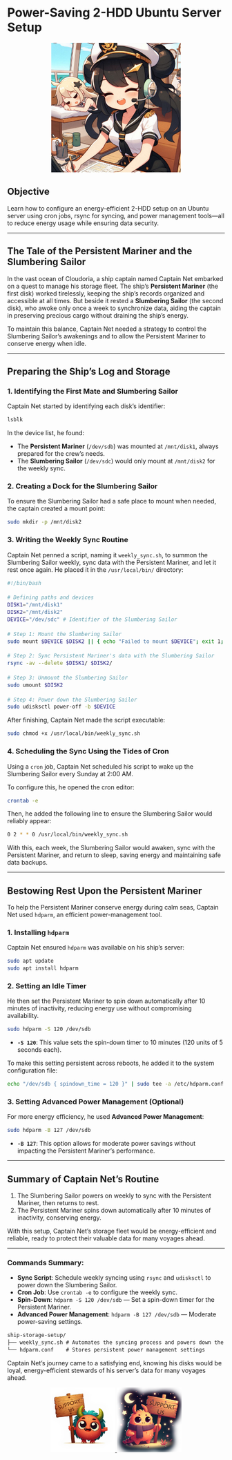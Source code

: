 # Power-Saving 2-HDD Ubuntu Server Setup

<div style="text-align:center;">
  <img src="https://github.com/Vitrua/images/blob/main/workflows/2bays.jpg?raw=true" alt="2bays" width="300" height="300">
</div>

## Objective
Learn how to configure an energy-efficient 2-HDD setup on an Ubuntu server using cron jobs, rsync for syncing, and power management tools—all to reduce energy usage while ensuring data security.

---

## The Tale of the Persistent Mariner and the Slumbering Sailor

In the vast ocean of Cloudoria, a ship captain named Captain Net embarked on a quest to manage his storage fleet. The ship’s **Persistent Mariner** (the first disk) worked tirelessly, keeping the ship’s records organized and accessible at all times. But beside it rested a **Slumbering Sailor** (the second disk), who awoke only once a week to synchronize data, aiding the captain in preserving precious cargo without draining the ship’s energy.

To maintain this balance, Captain Net needed a strategy to control the Slumbering Sailor’s awakenings and to allow the Persistent Mariner to conserve energy when idle.

---

## Preparing the Ship’s Log and Storage

### 1. **Identifying the First Mate and Slumbering Sailor**

Captain Net started by identifying each disk’s identifier:

```bash
lsblk
```

In the device list, he found:
- The **Persistent Mariner** (`/dev/sdb`) was mounted at `/mnt/disk1`, always prepared for the crew’s needs.
- The **Slumbering Sailor** (`/dev/sdc`) would only mount at `/mnt/disk2` for the weekly sync.

### 2. **Creating a Dock for the Slumbering Sailor**

To ensure the Slumbering Sailor had a safe place to mount when needed, the captain created a mount point:

```bash
sudo mkdir -p /mnt/disk2
```

### 3. **Writing the Weekly Sync Routine**

Captain Net penned a script, naming it `weekly_sync.sh`, to summon the Slumbering Sailor weekly, sync data with the Persistent Mariner, and let it rest once again. He placed it in the `/usr/local/bin/` directory:

```bash
#!/bin/bash

# Defining paths and devices
DISK1="/mnt/disk1"
DISK2="/mnt/disk2"
DEVICE="/dev/sdc" # Identifier of the Slumbering Sailor

# Step 1: Mount the Slumbering Sailor
sudo mount $DEVICE $DISK2 || { echo "Failed to mount $DEVICE"; exit 1; }

# Step 2: Sync Persistent Mariner's data with the Slumbering Sailor
rsync -av --delete $DISK1/ $DISK2/

# Step 3: Unmount the Slumbering Sailor
sudo umount $DISK2

# Step 4: Power down the Slumbering Sailor
sudo udisksctl power-off -b $DEVICE
```

After finishing, Captain Net made the script executable:

```bash
sudo chmod +x /usr/local/bin/weekly_sync.sh
```

### 4. **Scheduling the Sync Using the Tides of Cron**

Using a `cron` job, Captain Net scheduled his script to wake up the Slumbering Sailor every Sunday at 2:00 AM.

To configure this, he opened the cron editor:

```bash
crontab -e
```

Then, he added the following line to ensure the Slumbering Sailor would reliably appear:

```bash
0 2 * * 0 /usr/local/bin/weekly_sync.sh
```

With this, each week, the Slumbering Sailor would awaken, sync with the Persistent Mariner, and return to sleep, saving energy and maintaining safe data backups.

---

## Bestowing Rest Upon the Persistent Mariner

To help the Persistent Mariner conserve energy during calm seas, Captain Net used `hdparm`, an efficient power-management tool.

### 1. **Installing `hdparm`**

Captain Net ensured `hdparm` was available on his ship’s server:

```bash
sudo apt update
sudo apt install hdparm
```

### 2. **Setting an Idle Timer**

He then set the Persistent Mariner to spin down automatically after 10 minutes of inactivity, reducing energy use without compromising availability.

```bash
sudo hdparm -S 120 /dev/sdb
```

- **`-S 120`**: This value sets the spin-down timer to 10 minutes (120 units of 5 seconds each).

To make this setting persistent across reboots, he added it to the system configuration file:

```bash
echo "/dev/sdb { spindown_time = 120 }" | sudo tee -a /etc/hdparm.conf
```

### 3. **Setting Advanced Power Management (Optional)**

For more energy efficiency, he used **Advanced Power Management**:

```bash
sudo hdparm -B 127 /dev/sdb
```

- **`-B 127`**: This option allows for moderate power savings without impacting the Persistent Mariner’s performance.

---

## Summary of Captain Net’s Routine

1. The Slumbering Sailor powers on weekly to sync with the Persistent Mariner, then returns to rest.
2. The Persistent Mariner spins down automatically after 10 minutes of inactivity, conserving energy.

With this setup, Captain Net’s storage fleet would be energy-efficient and reliable, ready to protect their valuable data for many voyages ahead.

---

### Commands Summary:

- **Sync Script**: Schedule weekly syncing using `rsync` and `udisksctl` to power down the Slumbering Sailor.
- **Cron Job**: Use `crontab -e` to configure the weekly sync.
- **Spin-Down**: `hdparm -S 120 /dev/sdb` — Set a spin-down timer for the Persistent Mariner.
- **Advanced Power Management**: `hdparm -B 127 /dev/sdb` — Moderate power-saving settings.

```markdown
ship-storage-setup/
├── weekly_sync.sh # Automates the syncing process and powers down the Slumbering Sailor
└── hdparm.conf    # Stores persistent power management settings
```

Captain Net’s journey came to a satisfying end, knowing his disks would be loyal, energy-efficient stewards of his server’s data for many voyages ahead.

<div style="text-align:center;">
  <a href="https://patreon.com/Vitrua">
    <img src="https://github.com/Vitrua/images/blob/main/others/supportmonlight.png?raw=true#only-light" alt="wiz" width="150" height="150">
    <img src="https://github.com/Vitrua/images/blob/main/others/supportmon.png?raw=true#only-dark" alt="wiz" width="150" height="150">
  </a>
</div>
